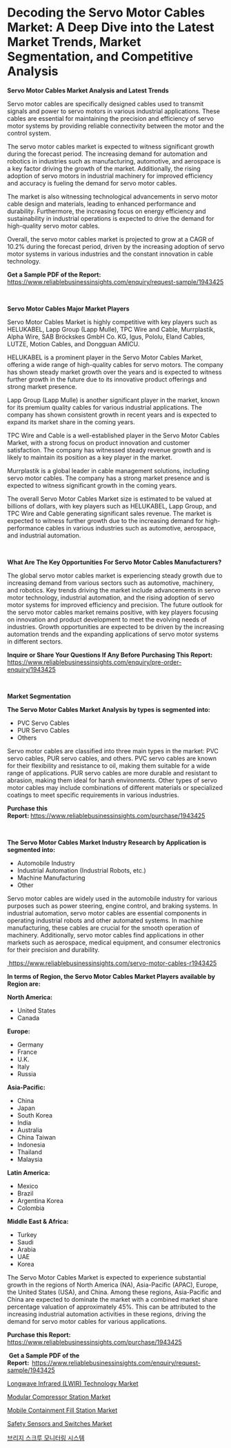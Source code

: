 <p><h1>Decoding the Servo Motor Cables Market: A Deep Dive into the Latest Market Trends, Market Segmentation, and Competitive Analysis</h1></p><p><strong>Servo Motor Cables Market Analysis and Latest Trends</strong></p>
<p><p>Servo motor cables are specifically designed cables used to transmit signals and power to servo motors in various industrial applications. These cables are essential for maintaining the precision and efficiency of servo motor systems by providing reliable connectivity between the motor and the control system.</p><p>The servo motor cables market is expected to witness significant growth during the forecast period. The increasing demand for automation and robotics in industries such as manufacturing, automotive, and aerospace is a key factor driving the growth of the market. Additionally, the rising adoption of servo motors in industrial machinery for improved efficiency and accuracy is fueling the demand for servo motor cables.</p><p>The market is also witnessing technological advancements in servo motor cable design and materials, leading to enhanced performance and durability. Furthermore, the increasing focus on energy efficiency and sustainability in industrial operations is expected to drive the demand for high-quality servo motor cables.</p><p>Overall, the servo motor cables market is projected to grow at a CAGR of 10.2% during the forecast period, driven by the increasing adoption of servo motor systems in various industries and the constant innovation in cable technology.</p></p>
<p><strong>Get a Sample PDF of the Report:&nbsp;</strong> <a href="https://www.reliablebusinessinsights.com/enquiry/request-sample/1943425">https://www.reliablebusinessinsights.com/enquiry/request-sample/1943425</a></p>
<p>&nbsp;</p>
<p><strong>Servo Motor Cables Major Market Players</strong></p>
<p><p>Servo Motor Cables Market is highly competitive with key players such as HELUKABEL, Lapp Group (Lapp Mulle), TPC Wire and Cable, Murrplastik, Alpha Wire, SAB Bröckskes GmbH Co. KG, Igus, Pololu, Eland Cables, LUTZE, Motion Cables, and Dongguan AMICU.</p><p>HELUKABEL is a prominent player in the Servo Motor Cables Market, offering a wide range of high-quality cables for servo motors. The company has shown steady market growth over the years and is expected to witness further growth in the future due to its innovative product offerings and strong market presence.</p><p>Lapp Group (Lapp Mulle) is another significant player in the market, known for its premium quality cables for various industrial applications. The company has shown consistent growth in recent years and is expected to expand its market share in the coming years.</p><p>TPC Wire and Cable is a well-established player in the Servo Motor Cables Market, with a strong focus on product innovation and customer satisfaction. The company has witnessed steady revenue growth and is likely to maintain its position as a key player in the market.</p><p>Murrplastik is a global leader in cable management solutions, including servo motor cables. The company has a strong market presence and is expected to witness significant growth in the coming years.</p><p>The overall Servo Motor Cables Market size is estimated to be valued at billions of dollars, with key players such as HELUKABEL, Lapp Group, and TPC Wire and Cable generating significant sales revenue. The market is expected to witness further growth due to the increasing demand for high-performance cables in various industries such as automotive, aerospace, and industrial automation.</p></p>
<p>&nbsp;</p>
<p><strong>What Are The Key Opportunities For Servo Motor Cables Manufacturers?</strong></p>
<p><p>The global servo motor cables market is experiencing steady growth due to increasing demand from various sectors such as automotive, machinery, and robotics. Key trends driving the market include advancements in servo motor technology, industrial automation, and the rising adoption of servo motor systems for improved efficiency and precision. The future outlook for the servo motor cables market remains positive, with key players focusing on innovation and product development to meet the evolving needs of industries. Growth opportunities are expected to be driven by the increasing automation trends and the expanding applications of servo motor systems in different sectors.</p></p>
<p><strong>Inquire or Share Your Questions If Any Before Purchasing This Report:</strong> <a href="https://www.reliablebusinessinsights.com/enquiry/pre-order-enquiry/1943425">https://www.reliablebusinessinsights.com/enquiry/pre-order-enquiry/1943425</a></p>
<p>&nbsp;</p>
<p><strong>Market Segmentation</strong></p>
<p><strong>The Servo Motor Cables Market Analysis by types is segmented into:</strong></p>
<p><ul><li>PVC Servo Cables</li><li>PUR Servo Cables</li><li>Others</li></ul></p>
<p><p>Servo motor cables are classified into three main types in the market: PVC servo cables, PUR servo cables, and others. PVC servo cables are known for their flexibility and resistance to oil, making them suitable for a wide range of applications. PUR servo cables are more durable and resistant to abrasion, making them ideal for harsh environments. Other types of servo motor cables may include combinations of different materials or specialized coatings to meet specific requirements in various industries.</p></p>
<p><strong>Purchase this Report:&nbsp;</strong><a href="https://www.reliablebusinessinsights.com/purchase/1943425">https://www.reliablebusinessinsights.com/purchase/1943425</a></p>
<p>&nbsp;</p>
<p><strong>The Servo Motor Cables Market Industry Research by Application is segmented into:</strong></p>
<p><ul><li>Automobile Industry</li><li>Industrial Automation (Industrial Robots, etc.)</li><li>Machine Manufacturing</li><li>Other</li></ul></p>
<p><p>Servo motor cables are widely used in the automobile industry for various purposes such as power steering, engine control, and braking systems. In industrial automation, servo motor cables are essential components in operating industrial robots and other automated systems. In machine manufacturing, these cables are crucial for the smooth operation of machinery. Additionally, servo motor cables find applications in other markets such as aerospace, medical equipment, and consumer electronics for their precision and durability.</p></p>
<p><a href="https://www.reliablebusinessinsights.com/servo-motor-cables-r1943425">&nbsp;https://www.reliablebusinessinsights.com/servo-motor-cables-r1943425</a></p>
<p><strong>In terms of Region, the Servo Motor Cables Market Players available by Region are:</strong></p>
<p>
    <p> <strong> North America: </strong>
        <ul>
            <li>United States</li>
            <li>Canada</li>
        </ul>
        </p> 
    <p> <strong> Europe: </strong>
        <ul>
            <li>Germany</li>
            <li>France</li>
            <li>U.K.</li>
            <li>Italy</li>
            <li>Russia</li>
        </ul>
        </p> 
    <p> <strong> Asia-Pacific: </strong>
        <ul>
            <li>China</li>
            <li>Japan</li>
            <li>South Korea</li>
            <li>India</li>
            <li>Australia</li>
            <li>China Taiwan</li>
            <li>Indonesia</li>
            <li>Thailand</li>
            <li>Malaysia</li>
        </ul>
        </p> 
    <p> <strong> Latin America: </strong>
        <ul>
            <li>Mexico</li>
            <li>Brazil</li>
            <li>Argentina Korea</li>
            <li>Colombia</li>
        </ul>
        </p> 
    <p> <strong> Middle East & Africa: </strong>
        <ul>
            <li>Turkey</li>
            <li>Saudi</li>
            <li>Arabia</li>
            <li>UAE</li>
            <li>Korea</li>
        </ul>
    </p>
    </p>
<p><p>The Servo Motor Cables Market is expected to experience substantial growth in the regions of North America (NA), Asia-Pacific (APAC), Europe, the United States (USA), and China. Among these regions, Asia-Pacific and China are expected to dominate the market with a combined market share percentage valuation of approximately 45%. This can be attributed to the increasing industrial automation activities in these regions, driving the demand for servo motor cables for various applications.</p></p>
<p><strong>Purchase this Report: </strong><a href="https://www.reliablebusinessinsights.com/purchase/1943425">https://www.reliablebusinessinsights.com/purchase/1943425</a></p>
<p>&nbsp;<strong>Get a Sample PDF of the Report:&nbsp;&nbsp;</strong><a href="https://www.reliablebusinessinsights.com/enquiry/request-sample/1943425">https://www.reliablebusinessinsights.com/enquiry/request-sample/1943425</a></p>
<p><strong></strong></p>
<p><p><a href="https://github.com/waylose1223/Market-Research-Report-List-1/blob/main/longwave-infrared-lwir-technology-market.md">Longwave Infrared (LWIR) Technology Market</a></p><p><a href="https://issuu.com/reportprime-2/docs/modular-compressor-station-market-size-2030.pptx">Modular Compressor Station Market</a></p><p><a href="https://issuu.com/reportprime-2/docs/mobile-containment-fill-station-market-size-2030.p">Mobile Containment Fill Station Market</a></p><p><a href="https://www.linkedin.com/pulse/global-safety-sensors-switches-market-focus-application-8onzf">Safety Sensors and Switches Market</a></p><p><a href="https://medium.com/@christianlarkinus/%EB%8B%A4%EB%A6%AC-%EC%B9%A8%EC%8B%9D-%EB%AA%A8%EB%8B%88%ED%84%B0%EB%A7%81-%EC%8B%9C%EC%8A%A4%ED%85%9C-%EC%8B%9C%EC%9E%A5-%EC%9C%A0%ED%98%95-%EC%9D%91%EC%9A%A9-%EB%B0%8F-%EC%A7%80%EB%A6%AC%EC%97%90-%EB%8C%80%ED%95%9C-%ED%8F%AC%EA%B4%84%EC%A0%81-%ED%8F%89%EA%B0%80-f377e809eb16">브리지 스크루 모니터링 시스템</a></p></p>